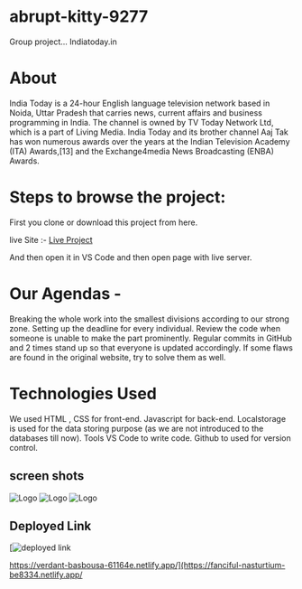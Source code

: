 # abrupt-kitty-9277
Group project... Indiatoday.in
<h1>About</h1>


India Today is a 24-hour English language television network based in Noida, Uttar Pradesh that carries news, current affairs and business programming in India. The channel is owned by TV Today Network Ltd, which is a part of Living Media. India Today and its brother channel Aaj Tak has won numerous awards over the years at the Indian Television Academy (ITA) Awards,[13] and the Exchange4media News Broadcasting (ENBA) Awards.


<h1>Steps to browse the project:</h1>

First you clone or download this project from here.


live Site :- <a href='https://indiatoday-in-clone.vercel.app/'>Live Project<a/>


And then open it in VS Code and then open page with live server.


<h1>Our Agendas -</h1>

Breaking the whole work into the smallest divisions according to our strong zone.
Setting up the deadline for every individual.
Review the code when someone is unable to make the part prominently.
Regular commits in GitHub and 2 times stand up so that everyone is updated accordingly.
If some flaws are found in the original website, try to solve them as well.

<h1>Technologies Used</h1>

We used HTML , CSS for front-end.
Javascript for back-end.
Localstorage is used for the data storing purpose (as we are not introduced to the databases till now).
Tools
VS Code to write code.
Github to used for version control.


## screen shots

![Logo](https://i.im.ge/2022/11/15/SFkeDM.indiatoday1.png)
![Logo](https://i.im.ge/2022/11/15/SFzMCY.indiatoday2.png)
![Logo](https://i.im.ge/2022/11/15/SFzQvD.indiatoday3.png)

## Deployed Link

[![deployed link](https://img.shields.io/badge/Deployed_Link-000?style=for-the-badge&logo=ko-fi&logoColor=white)


https://verdant-basbousa-61164e.netlify.app/](https://fanciful-nasturtium-be8334.netlify.app/


